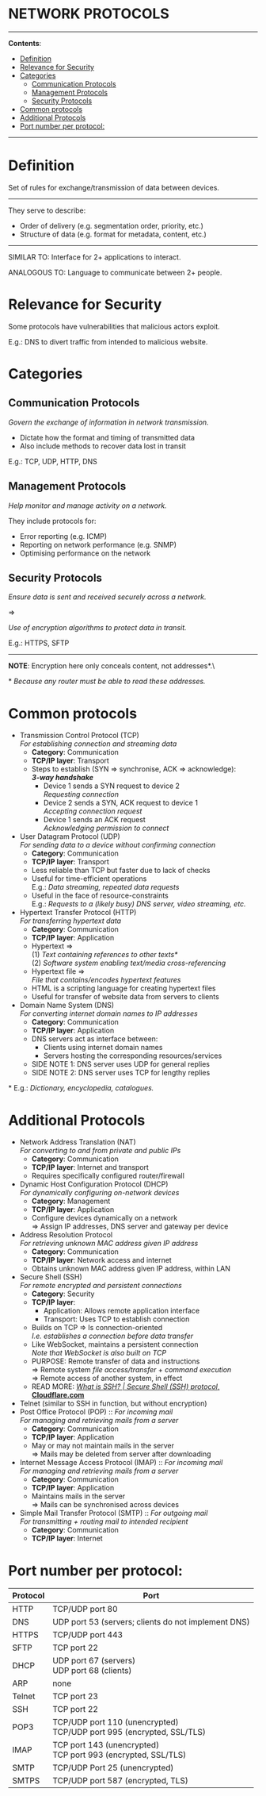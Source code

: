 <h1>NETWORK PROTOCOLS</h1>

---

**Contents**:

- [Definition](#definition)
- [Relevance for Security](#relevance-for-security)
- [Categories](#categories)
  - [Communication Protocols](#communication-protocols)
  - [Management Protocols](#management-protocols)
  - [Security Protocols](#security-protocols)
- [Common protocols](#common-protocols)
- [Additional Protocols](#additional-protocols)
- [Port number per protocol:](#port-number-per-protocol)

---

# Definition
Set of rules for exchange/transmission of data between devices.

---

They serve to describe:

- Order of delivery (e.g. segmentation order, priority, etc.)
- Structure of data (e.g. format for metadata, content, etc.)

---

SIMILAR TO: Interface for 2+ applications to interact.

ANALOGOUS TO: Language to communicate between 2+ people.

# Relevance for Security
Some protocols have vulnerabilities that malicious actors exploit.

E.g.: DNS to divert traffic from intended to malicious website.

# Categories
## Communication Protocols
_Govern the exchange of information in network transmission._

- Dictate how the format and timing of transmitted data
- Also include methods to recover data lost in transit

E.g.: TCP, UDP, HTTP, DNS

## Management Protocols
_Help monitor and manage activity on a network._

They include protocols for:

- Error reporting (e.g. ICMP)
- Reporting on network performance (e.g. SNMP)
- Optimising performance on the network

## Security Protocols
_Ensure data is sent and received securely across a network._

=>

_Use of encryption algorithms to protect data in transit._

E.g.: HTTPS, SFTP

---

**NOTE**: Encryption here only conceals content, not addresses\*.\

\* _Because any router must be able to read these addresses._

# Common protocols
- Transmission Control Protocol (TCP) <br> _For establishing connection and streaming data_
    - **Category**: Communication
    - **TCP/IP layer**: Transport
    - Steps to establish (SYN => synchronise, ACK => acknowledge): <br> **_3-way handshake_**
        - Device 1 sends a SYN request to device 2 <br> _Requesting connection_
        - Device 2 sends a SYN, ACK request to device 1 <br> _Accepting connection request_
        - Device 1 sends an ACK request <br> _Acknowledging permission to connect_
- User Datagram Protocol (UDP) <br> _For sending data to a device without confirming connection_
    - **Category**: Communication
    - **TCP/IP layer**: Transport
    - Less reliable than TCP but faster due to lack of checks
    - Useful for time-efficient operations <br> E.g.: _Data streaming, repeated data requests_
    - Useful in the face of resource-constraints <br> E.g.: _Requests to a (likely busy) DNS server, video streaming, etc._
- Hypertext Transfer Protocol (HTTP) <br> _For transferring hypertext data_
    - **Category**: Communication
    - **TCP/IP layer**: Application
    - Hypertext => <br> (1) _Text containing references to other texts\*_ <br> (2) _Software system enabling text/media cross-referencing_
    - Hypertext file => <br> _File that contains/encodes hypertext features_
    - HTML is a scripting language for creating hypertext files
    - Useful for transfer of website data from servers to clients
- Domain Name System (DNS) <br> _For converting internet domain names to IP addresses_
    - **Category**: Communication
    - **TCP/IP layer**: Application
    - DNS servers act as interface between:
        - Clients using internet domain names
        - Servers hosting the corresponding resources/services
    - SIDE NOTE 1: DNS server uses UDP for general replies
    - SIDE NOTE 2: DNS server uses TCP for lengthy replies

\* E.g.: _Dictionary, encyclopedia, catalogues._

# Additional Protocols
- Network Address Translation (NAT) <br> _For converting to and from private and public IPs_
    - **Category**: Communication
    - **TCP/IP layer**: Internet and transport
    - Requires specifically configured router/firewall
- Dynamic Host Configuration Protocol (DHCP) <br> _For dynamically configuring on-network devices_
    - **Category**: Management
    - **TCP/IP layer**: Application
    - Configure devices dynamically on a network <br> => Assign IP addresses, DNS server and gateway per device
- Address Resolution Protocol <br> _For retrieving unknown MAC address given IP address_
    - **Category**: Communication
    - **TCP/IP layer**: Network access and internet
    - Obtains unknown MAC address given IP address, within LAN
- Secure Shell (SSH) <br> _For remote encrypted and persistent connections_
    - **Category**: Security
    - **TCP/IP layer**:
        - Application: Allows remote application interface
        - Transport: Uses TCP to establish connection
    - Builds on TCP => Is connection-oriented <br> _I.e. establishes a connection before data transfer_
    - Like WebSocket, maintains a persistent connection <br> _Note that WebSocket is also built on TCP_
    - PURPOSE: Remote transfer of data and instructions <br> => Remote system _file access/transfer_ + _command execution_ <br> => Remote access of another system, in effect
    - READ MORE: [_What is SSH? | Secure Shell (SSH) protocol_, **Cloudflare.com**](https://www.cloudflare.com/learning/access-management/what-is-ssh)
- Telnet (similar to SSH in function, but without encryption)
- Post Office Protocol (POP) :: _For incoming mail_ <br> _For managing and retrieving mails from a server_
    - **Category**: Communication
    - **TCP/IP layer**: Application
    - May or may not maintain mails in the server <br> => Mails may be deleted from server after downloading
- Internet Message Access Protocol (IMAP) :: _For incoming mail_  <br> _For managing and retrieving mails from a server_
    - **Category**: Communication
    - **TCP/IP layer**: Application
    - Maintains mails in the server <br> => Mails can be synchronised across devices
- Simple Mail Transfer Protocol (SMTP) :: _For outgoing mail_ <br> _For transmitting + routing mail to intended recipient_
    - **Category**: Communication
    - **TCP/IP layer**: Internet

# Port number per protocol:

| Protocol | Port |
| --- | --- |
| HTTP | TCP/UDP port 80 |
| DNS | UDP port 53 (servers; clients do not implement DNS) |
| HTTPS | TCP/UDP port 443 |
| SFTP | TCP port 22 |
| DHCP | UDP port 67 (servers) <br> UDP port 68 (clients) |
| ARP | none |
| Telnet | TCP port 23 |
| SSH | TCP port 22 |
| POP3 | TCP/UDP port 110 (unencrypted) <br> TCP/UDP port 995 (encrypted, SSL/TLS) |
| IMAP | TCP port 143 (unencrypted) <br> TCP port 993 (encrypted, SSL/TLS) |
| SMTP | TCP/UDP Port 25 (unencrypted) |
| SMTPS | TCP/UDP port 587 (encrypted, TLS) |